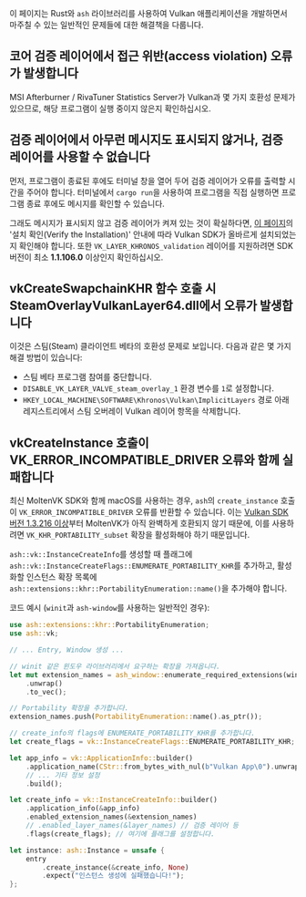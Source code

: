 이 페이지는 Rust와 `ash` 라이브러리를 사용하여 Vulkan 애플리케이션을 개발하면서 마주칠 수 있는 일반적인 문제들에 대한 해결책을 다룹니다.

## 코어 검증 레이어에서 접근 위반(access violation) 오류가 발생합니다

MSI Afterburner / RivaTuner Statistics Server가 Vulkan과 몇 가지 호환성 문제가 있으므로, 해당 프로그램이 실행 중이지 않은지 확인하십시오.

## 검증 레이어에서 아무런 메시지도 표시되지 않거나, 검증 레이어를 사용할 수 없습니다

먼저, 프로그램이 종료된 후에도 터미널 창을 열어 두어 검증 레이어가 오류를 출력할 시간을 주어야 합니다. 터미널에서 `cargo run`을 사용하여 프로그램을 직접 실행하면 프로그램 종료 후에도 메시지를 확인할 수 있습니다.

그래도 메시지가 표시되지 않고 검증 레이어가 켜져 있는 것이 확실하다면, [이 페이지](https://vulkan.lunarg.com/doc/view/1.2.135.0/windows/getting_started.html)의 '설치 확인(Verify the Installation)' 안내에 따라 Vulkan SDK가 올바르게 설치되었는지 확인해야 합니다. 또한 `VK_LAYER_KHRONOS_validation` 레이어를 지원하려면 SDK 버전이 최소 **1.1.106.0** 이상인지 확인하십시오.

## vkCreateSwapchainKHR 함수 호출 시 SteamOverlayVulkanLayer64.dll에서 오류가 발생합니다

이것은 스팀(Steam) 클라이언트 베타의 호환성 문제로 보입니다. 다음과 같은 몇 가지 해결 방법이 있습니다:
*   스팀 베타 프로그램 참여를 중단합니다.
*   `DISABLE_VK_LAYER_VALVE_steam_overlay_1` 환경 변수를 `1`로 설정합니다.
*   `HKEY_LOCAL_MACHINE\SOFTWARE\Khronos\Vulkan\ImplicitLayers` 경로 아래 레지스트리에서 스팀 오버레이 Vulkan 레이어 항목을 삭제합니다.

## vkCreateInstance 호출이 VK_ERROR_INCOMPATIBLE_DRIVER 오류와 함께 실패합니다

최신 MoltenVK SDK와 함께 macOS를 사용하는 경우, `ash`의 `create_instance` 호출이 `VK_ERROR_INCOMPATIBLE_DRIVER` 오류를 반환할 수 있습니다. 이는 [Vulkan SDK 버전 1.3.216 이상](https://vulkan.lunarg.com/doc/sdk/1.3.216.0/mac/getting_started.html)부터 MoltenVK가 아직 완벽하게 호환되지 않기 때문에, 이를 사용하려면 `VK_KHR_PORTABILITY_subset` 확장을 활성화해야 하기 때문입니다.

`ash::vk::InstanceCreateInfo`를 생성할 때 플래그에 `ash::vk::InstanceCreateFlags::ENUMERATE_PORTABILITY_KHR`를 추가하고, 활성화할 인스턴스 확장 목록에 `ash::extensions::khr::PortabilityEnumeration::name()`을 추가해야 합니다.

코드 예시 (`winit`과 `ash-window`를 사용하는 일반적인 경우):

```rust
use ash::extensions::khr::PortabilityEnumeration;
use ash::vk;

// ... Entry, Window 생성 ...

// winit 같은 윈도우 라이브러리에서 요구하는 확장을 가져옵니다.
let mut extension_names = ash_window::enumerate_required_extensions(window)
    .unwrap()
    .to_vec();

// Portability 확장을 추가합니다.
extension_names.push(PortabilityEnumeration::name().as_ptr());

// create_info의 flags에 ENUMERATE_PORTABILITY_KHR를 추가합니다.
let create_flags = vk::InstanceCreateFlags::ENUMERATE_PORTABILITY_KHR;

let app_info = vk::ApplicationInfo::builder()
    .application_name(CStr::from_bytes_with_nul(b"Vulkan App\0").unwrap())
    // ... 기타 정보 설정
    .build();

let create_info = vk::InstanceCreateInfo::builder()
    .application_info(&app_info)
    .enabled_extension_names(&extension_names)
    // .enabled_layer_names(&layer_names) // 검증 레이어 등
    .flags(create_flags); // 여기에 플래그를 설정합니다.

let instance: ash::Instance = unsafe {
    entry
        .create_instance(&create_info, None)
        .expect("인스턴스 생성에 실패했습니다!");
};
```
